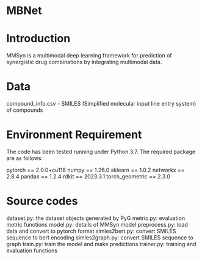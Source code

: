 # MBNet

# Introduction
MMSyn is a multimodal deep learning framework for prediction of synergistic drug combinations by integrating multimodal data.

# Data
compound_info.csv - SMILES (Simplified molecular input line entry system) of compounds


# Environment Requirement
The code has been tested running under Python 3.7. The required package are as follows:

pytorch == 2.0.0+cu118
numpy == 1.26.0
sklearn == 1.0.2
networkx == 2.8.4
pandas == 1.2.4
rdkit == 2023.3.1
torch_geometric == 2.3.0

# Source codes
dataset.py: the dataset objects generated by PyG
metric.py: evaluation metric functions
model.py: details of MMSyn model
preprocess.py: load data and convert to pytorch format
simles2bert.py: convert SMILES sequence to bert encoding
simles2graph.py: convert SMILES sequence to graph
train.py: train the model and make predictions
trainer.py: training and evaluation functions


